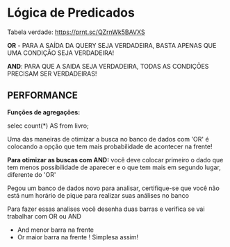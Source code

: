 # Lógica de Predicados

Tabela verdade: https://prnt.sc/QZrnWk5BAVXS

**OR** - PARA A SAÍDA DA QUERY SEJA VERDADEIRA, BASTA APENAS QUE UMA CONDIÇÃO SEJA VERDADEIRA!

**AND**: PARA QUE A SAIDA SEJA VERDADEIRA, TODAS AS CONDIÇÕES PRECISAM SER VERDADEIRAS!

## PERFORMANCE

**Funções de agregações:**

selec count(*) AS from livro;

Uma das maneiras de otimizar a busca no banco de dados com 'OR' é colocando a opção
que tem mais probabilidade de acontecer na frente! 

**Para otimizar as buscas com AND:** você deve colocar primeiro o dado que tem menos possibilidade de aparecer e o que tem mais em segundo lugar, diferente do 'OR'

Pegou um banco de dados novo para analisar, certifique-se que você não está num horário de pique para realizar suas análises no banco

Para fazer essas analises você desenha duas barras e verifica se vai trabalhar com OR ou AND

* And menor barra na frente
* Or maior barra na frente ! Simplesa assim!